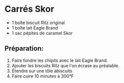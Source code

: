 # Carrés Skor

- 1 boîte biscuit Ritz original
- 1 boîte lait Eagle Brand
- 1 sac pépites de caramel Skor

## Préparation:

1. Faire fondre les chipits avec le lait Eagle Brand.
2. Ajouter les biscuits Ritz que l'on écrase au préalable.
3. Étendre sur une tôle àbiscuits
4. Faire cuire 10 minutes à 300°F
   